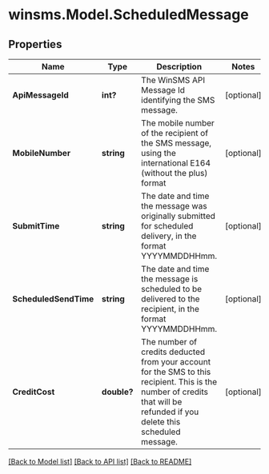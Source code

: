 # winsms.Model.ScheduledMessage
## Properties

Name | Type | Description | Notes
------------ | ------------- | ------------- | -------------
**ApiMessageId** | **int?** | The WinSMS API Message Id identifying the SMS message. | [optional] 
**MobileNumber** | **string** | The mobile number of the recipient of the SMS message, using the international E164 (without the plus) format | [optional] 
**SubmitTime** | **string** | The date and time the message was originally submitted for scheduled delivery, in the format YYYYMMDDHHmm. | [optional] 
**ScheduledSendTime** | **string** | The date and time the message is scheduled to be delivered to the recipient, in the format YYYYMMDDHHmm. | [optional] 
**CreditCost** | **double?** | The number of credits deducted from your account for the SMS to this recipient.  This is the number of credits that will be refunded if you delete this scheduled message.  | [optional] 

[[Back to Model list]](../README.md#documentation-for-models) [[Back to API list]](../README.md#documentation-for-api-endpoints) [[Back to README]](../README.md)

